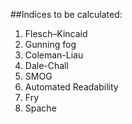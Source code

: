 ##Indices to be calculated:
1. Flesch–Kincaid
2. Gunning fog
3. Coleman-Liau
4. Dale-Chall
5. SMOG
6. Automated Readability
6. Fry
7. Spache